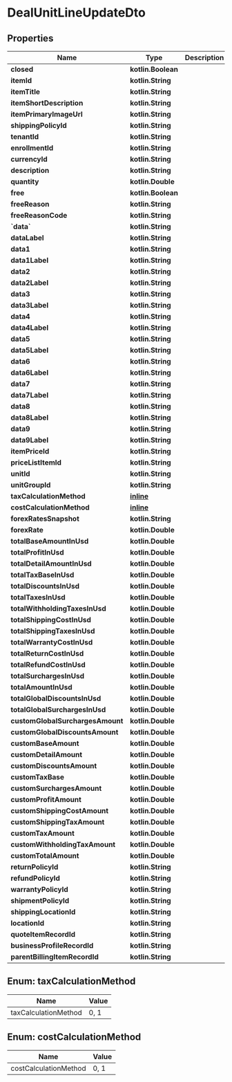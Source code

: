 
# DealUnitLineUpdateDto

## Properties
| Name | Type | Description | Notes |
| ------------ | ------------- | ------------- | ------------- |
| **closed** | **kotlin.Boolean** |  |  [optional] |
| **itemId** | **kotlin.String** |  |  [optional] |
| **itemTitle** | **kotlin.String** |  |  [optional] |
| **itemShortDescription** | **kotlin.String** |  |  [optional] |
| **itemPrimaryImageUrl** | **kotlin.String** |  |  [optional] |
| **shippingPolicyId** | **kotlin.String** |  |  [optional] |
| **tenantId** | **kotlin.String** |  |  [optional] |
| **enrollmentId** | **kotlin.String** |  |  [optional] |
| **currencyId** | **kotlin.String** |  |  [optional] |
| **description** | **kotlin.String** |  |  [optional] |
| **quantity** | **kotlin.Double** |  |  [optional] |
| **free** | **kotlin.Boolean** |  |  [optional] |
| **freeReason** | **kotlin.String** |  |  [optional] |
| **freeReasonCode** | **kotlin.String** |  |  [optional] |
| **&#x60;data&#x60;** | **kotlin.String** |  |  [optional] |
| **dataLabel** | **kotlin.String** |  |  [optional] |
| **data1** | **kotlin.String** |  |  [optional] |
| **data1Label** | **kotlin.String** |  |  [optional] |
| **data2** | **kotlin.String** |  |  [optional] |
| **data2Label** | **kotlin.String** |  |  [optional] |
| **data3** | **kotlin.String** |  |  [optional] |
| **data3Label** | **kotlin.String** |  |  [optional] |
| **data4** | **kotlin.String** |  |  [optional] |
| **data4Label** | **kotlin.String** |  |  [optional] |
| **data5** | **kotlin.String** |  |  [optional] |
| **data5Label** | **kotlin.String** |  |  [optional] |
| **data6** | **kotlin.String** |  |  [optional] |
| **data6Label** | **kotlin.String** |  |  [optional] |
| **data7** | **kotlin.String** |  |  [optional] |
| **data7Label** | **kotlin.String** |  |  [optional] |
| **data8** | **kotlin.String** |  |  [optional] |
| **data8Label** | **kotlin.String** |  |  [optional] |
| **data9** | **kotlin.String** |  |  [optional] |
| **data9Label** | **kotlin.String** |  |  [optional] |
| **itemPriceId** | **kotlin.String** |  |  [optional] |
| **priceListItemId** | **kotlin.String** |  |  [optional] |
| **unitId** | **kotlin.String** |  |  [optional] |
| **unitGroupId** | **kotlin.String** |  |  [optional] |
| **taxCalculationMethod** | [**inline**](#TaxCalculationMethod) |  |  [optional] |
| **costCalculationMethod** | [**inline**](#CostCalculationMethod) |  |  [optional] |
| **forexRatesSnapshot** | **kotlin.String** |  |  [optional] |
| **forexRate** | **kotlin.Double** |  |  [optional] |
| **totalBaseAmountInUsd** | **kotlin.Double** |  |  [optional] |
| **totalProfitInUsd** | **kotlin.Double** |  |  [optional] |
| **totalDetailAmountInUsd** | **kotlin.Double** |  |  [optional] |
| **totalTaxBaseInUsd** | **kotlin.Double** |  |  [optional] |
| **totalDiscountsInUsd** | **kotlin.Double** |  |  [optional] |
| **totalTaxesInUsd** | **kotlin.Double** |  |  [optional] |
| **totalWithholdingTaxesInUsd** | **kotlin.Double** |  |  [optional] |
| **totalShippingCostInUsd** | **kotlin.Double** |  |  [optional] |
| **totalShippingTaxesInUsd** | **kotlin.Double** |  |  [optional] |
| **totalWarrantyCostInUsd** | **kotlin.Double** |  |  [optional] |
| **totalReturnCostInUsd** | **kotlin.Double** |  |  [optional] |
| **totalRefundCostInUsd** | **kotlin.Double** |  |  [optional] |
| **totalSurchargesInUsd** | **kotlin.Double** |  |  [optional] |
| **totalAmountInUsd** | **kotlin.Double** |  |  [optional] |
| **totalGlobalDiscountsInUsd** | **kotlin.Double** |  |  [optional] |
| **totalGlobalSurchargesInUsd** | **kotlin.Double** |  |  [optional] |
| **customGlobalSurchargesAmount** | **kotlin.Double** |  |  [optional] |
| **customGlobalDiscountsAmount** | **kotlin.Double** |  |  [optional] |
| **customBaseAmount** | **kotlin.Double** |  |  [optional] |
| **customDetailAmount** | **kotlin.Double** |  |  [optional] |
| **customDiscountsAmount** | **kotlin.Double** |  |  [optional] |
| **customTaxBase** | **kotlin.Double** |  |  [optional] |
| **customSurchargesAmount** | **kotlin.Double** |  |  [optional] |
| **customProfitAmount** | **kotlin.Double** |  |  [optional] |
| **customShippingCostAmount** | **kotlin.Double** |  |  [optional] |
| **customShippingTaxAmount** | **kotlin.Double** |  |  [optional] |
| **customTaxAmount** | **kotlin.Double** |  |  [optional] |
| **customWithholdingTaxAmount** | **kotlin.Double** |  |  [optional] |
| **customTotalAmount** | **kotlin.Double** |  |  [optional] |
| **returnPolicyId** | **kotlin.String** |  |  [optional] |
| **refundPolicyId** | **kotlin.String** |  |  [optional] |
| **warrantyPolicyId** | **kotlin.String** |  |  [optional] |
| **shipmentPolicyId** | **kotlin.String** |  |  [optional] |
| **shippingLocationId** | **kotlin.String** |  |  [optional] |
| **locationId** | **kotlin.String** |  |  [optional] |
| **quoteItemRecordId** | **kotlin.String** |  |  [optional] |
| **businessProfileRecordId** | **kotlin.String** |  |  [optional] |
| **parentBillingItemRecordId** | **kotlin.String** |  |  [optional] |


<a id="TaxCalculationMethod"></a>
## Enum: taxCalculationMethod
| Name | Value |
| ---- | ----- |
| taxCalculationMethod | 0, 1 |


<a id="CostCalculationMethod"></a>
## Enum: costCalculationMethod
| Name | Value |
| ---- | ----- |
| costCalculationMethod | 0, 1 |



